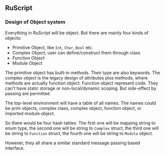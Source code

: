 RuScript
------

### Design of Object system

Everything in RuScript will be object. But there are mainly four kinds of objects:

* Primitive Object, like `Int`, `Char`, `Bool` etc.
* Complex Object, user can define/construct them through class
* Function Object
* Module Object

The primitive object has built-in methods. Their type are also keywords. The complex object is the legacy design of attributes plus methods, where methods are actually function object. Function object represent code. They can't have static storage or non-local/dynamic scoping. But side-effect by passing are permitted.

The top-level environment will have a table of all names. The names could be prim objects, complex class, complex object, function object, or imported module object.

So there would be four hash tables. The first one will be mapping string to enum type, the second one will be string to `Complex` struct, the third one will be string to `Function` struct, the fourth one will be string to `Module` object.

However, they all share a similar standard message passing based interface.